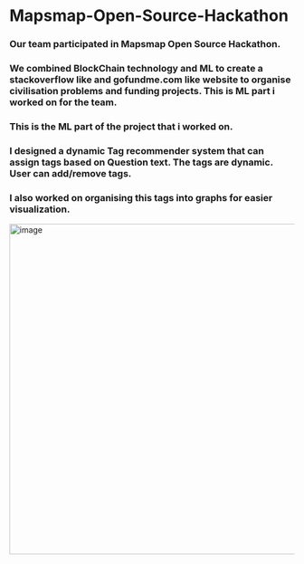 # Mapsmap-Open-Source-Hackathon
### Our team participated in Mapsmap Open Source Hackathon.
### We combined BlockChain technology and ML to create a stackoverflow like and gofundme.com like website to organise civilisation problems and funding projects. This is ML part i worked on for the team.
### This is the ML part of the project that i worked on.
### I designed a dynamic Tag recommender system that can assign tags based on Question text. The tags are dynamic. User can add/remove tags.
### I also worked on organising this tags into graphs for easier visualization.
<img width="584" alt="image" src="https://user-images.githubusercontent.com/76562393/161695757-d904e1b4-653c-4ca4-abcc-f3ea6039e58a.png">
